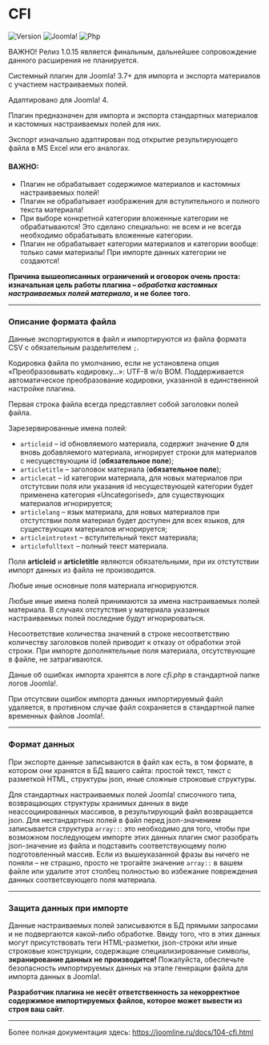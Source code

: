 # CFI

![Version](https://img.shields.io/badge/VERSION-1.0.15-0366d6.svg?style=for-the-badge)
![Joomla!](https://img.shields.io/badge/Joomla!-3.7+-1A3867.svg?style=for-the-badge)
![Php](https://img.shields.io/badge/php-5.6+-8892BF.svg?style=for-the-badge)

ВАЖНО! Релиз 1.0.15 является финальным, дальнейшее сопровождение данного расширения не планируется.

Системный плагин для Joomla! 3.7+ для импорта и экспорта материалов с участием настраиваемых полей.

Адаптировано для Joomla! 4.

Плагин предназначен для импорта и экспорта стандартных материалов и кастомных настраиваемых полей для них.

Экспорт изначально адаптирован под открытие результирующего файла в MS Excel или его аналогах.

#### ВАЖНО:

- Плагин не обрабатывает содержимое материалов и кастомных настраиваемых полей!
- Плагин не обрабатывает изображения для вступительного и полного текста материала!
- При выборе конкретной категории вложенные категории не обрабатываются! Это сделано специально: не всем и не всегда необходимо обрабатывать вложенные категории.
- Плагин не обрабатывает категории материалов и категории вообще: только сами материалы! При импорте данных категории не создаются!

**Причина вышеописанных ограничений и оговорок очень проста: изначальная цель работы плагина – *обработка кастомных настраиваемых полей материала*, и не более того.**

---

### Описание формата файла

Данные экспортируются в файл и импортируются из файла формата CSV с обязательным разделителем `;`.

Кодировка файла по умолчанию, если не установлена опция «Преобразовывать кодировку…»: UTF-8 w/o BOM. Поддерживается автоматическое преобразование кодировки, указанной в единственной настройке плагина.

Первая строка файла всегда представляет собой заголовки полей файла.

Зарезервированные имена полей:

- `articleid` – id обновляемого материала, содержит значение **0** для вновь добавляемого материала, игнорирует строки для материалов с несуществующим id (**обязательное поле**);
- `articletitle` – заголовок материала (**обязательное поле**);
- `articlecat` – id категории материала, для новых материалов при отстутсвии поля или указания id несуществующей категории будет применена категория «Uncategorised», для существующих материалов игнорируется;
- `articlelang` – язык материала, для новых материалов при отстутствии поля материал будет доступен для всех языков, для существующих материалов игнорируется;
- `articleintrotext` – вступительный текст материала;
- `articlefulltext` – полный текст материала.

Поля **articleid** и **articletitle** являются обязательными, при их отстутствии импорт данных из файла не производится.

Любые иные основные поля материала игнорируются.

Любые иные имена полей принимаются за имена настраиваемых полей материала. В случаях отстутствия у материала указанных настраиваемых полей последние будут игнорироваться.

Несоответствие количества значений в строке несоответствию количеству заголовков полей приводит к отказу от обработки этой строки. При импорте дополнятельные поля материала, отсутствующие в файле, не затрагиваются.

Даные об ошибках импорта хранятся в логе *cfi.php* в стандартной папке логов Joomla!.

При отсутсвии ошибок импорта данных импортируемый файл удаляется, в противном случае файл сохраняется в стандартной папке временных файлов Joomla!.

---

### Формат данных

При экспорте данные записываются в файл как есть, в том формате, в котором они хранятся в БД вашего сайта: простой текст, текст с разметкой HTML, структуры json, иные сложные строковые структуры.

Для стандартных настраиваемых полей Joomla! списочного типа, возвращающих структуры хранимых данных в виде неассоциированных массивов, в результирующий файл возвращается json. Для нестандартных полей в файл перед json-значением записывается структура `array::`: это необходимо для того, чтобы при возможном последующем импорте этих данных плагин смог разобрать json-значение из файла и подставить соответствующему полю подготовленный массив. Если из вышеуказанной фразы вы ничего не поняли – не страшно, просто не трогайте значение `array::` в вашем файле или удалите этот столбец полностью во избежание повреждения данных соответсвующего поля материала.

---

### Защита данных при импорте

Данные настраиваемых полей записываются в БД прямыми запросами и не подвергаются какой-либо обработке. Ввиду того, что в этих данных могут присутствовать теги HTML-разметки, json-строки или иные строковые конструкции, содержащие специализированные символы, **экранирование данных не производится!** Пожалуйста, обеспечьте безопасность импортируемых данных на этапе генерации файла для импорта данных в Joomla!.

**Разработчик плагина не несёт ответственность за некорректное содержимое импортируемых файлов, которое может вывести из строя ваш сайт**.

---

Более полная документация здесь: <https://joomline.ru/docs/104-cfi.html>
